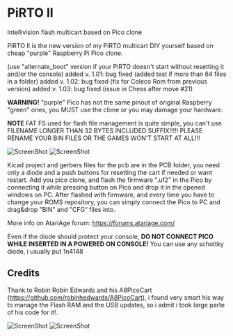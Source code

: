 # PiRTO II
Intellivision flash multicart based on Pico clone

PiRTO II  is the new version of my PiRTO multicart DIY yourself based on cheap "purple" Raspberry Pi Pico clone.

(use "alternate_boot" version if your PiRTO doesn't start without resetting it and/or the console)
added v. 1.01: bug fixed (added test if more than 64 files in a folder)
added v. 1.02: bug fixed (fix for Coleco Rom from previous version)
added v. 1.03: bug fixed (issue in Chess after move #21)

**WARNING!** "purple" Pico has not the same pinout of original Raspberry "green" ones, you MUST use the clone or you may damage your hardware.

**NOTE** FAT FS used for flash file management is quite simple, you can't use FILENAME LONGER THAN 32 BYTES INCLUDED SUFFIX!!!!! 
PLEASE RENAME YOUR BIN FILES OR THE GAMES WON'T START AT ALL!!! 

![ScreenShot](https://raw.githubusercontent.com/aotta/PiRTOII/main/Pictures/pirtoII1.jpg)
![ScreenShot](https://raw.githubusercontent.com/aotta/PiRTOII/main/Pictures/pirtoII2.jpg)

Kicad project and gerbers files for the pcb are in the PCB folder, you need only a diode and a push buttons for resetting the cart if needed or want restart. 
Add you pico clone, and flash the firmware ".uf2" in the Pico by connecting it while pressing button on Pico and drop it in the opened windows on PC.
After flashed with firmware, and every time you have to change your ROMS repository, you can simply connect the Pico to PC and drag&drop "BIN" and "CFG“ files  into.

More info on AtariAge forum: https://forums.atariage.com/


Even if the diode should protect your console, **DO NOT CONNECT PICO WHILE INSERTED IN A POWERED ON CONSOLE!**
You can use any schottky diode, i usually put 1n4148

## Credits
Thank to Robin Robin Edwards and his A8PicoCart (https://github.com/robinhedwards/A8PicoCart), i found very smart his way to manage the Flash RAM and the USB updates, so i admit i took large parte of his code for it!.



![ScreenShot](https://raw.githubusercontent.com/aotta/PiRTOII/main/Pictures/pirtoII3.jpg)
![ScreenShot](https://raw.githubusercontent.com/aotta/PiRTOII/main/Pictures/pirtoII4.jpg)
